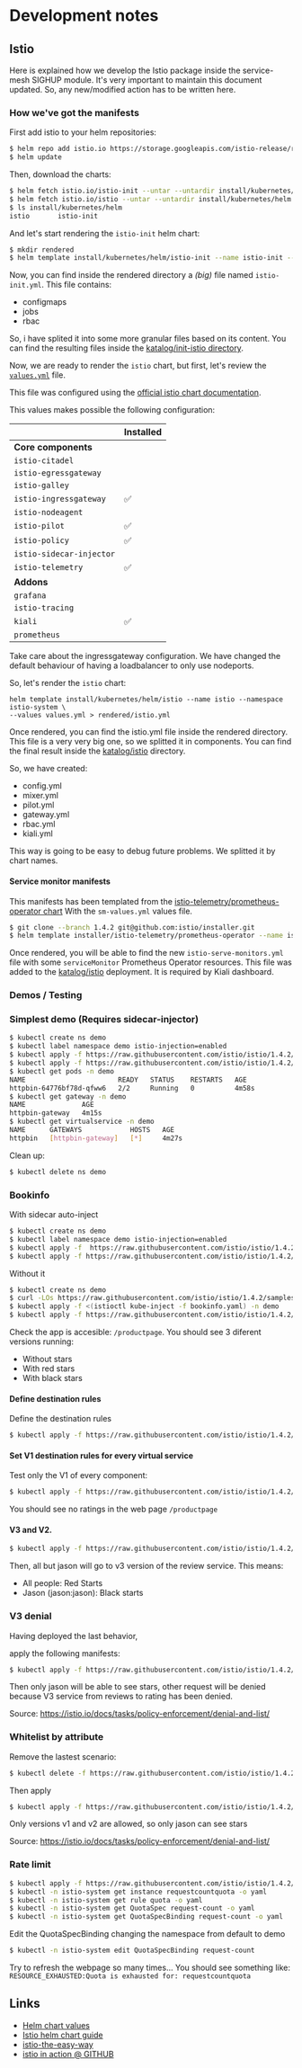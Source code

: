 # Development notes

## Istio

Here is explained how we develop the Istio package inside the service-mesh SIGHUP module. It's very important to
maintain this document updated. So, any new/modified action has to be written here.

### How we've got the manifests

First add istio to your helm repositories:

```bash
$ helm repo add istio.io https://storage.googleapis.com/istio-release/releases/1.4.2/charts/
$ helm update
```

Then, download the charts:

```bash
$ helm fetch istio.io/istio-init --untar --untardir install/kubernetes/helm
$ helm fetch istio.io/istio --untar --untardir install/kubernetes/helm
$ ls install/kubernetes/helm
istio		istio-init
```

And let's start rendering the `istio-init` helm chart:

```bash
$ mkdir rendered
$ helm template install/kubernetes/helm/istio-init --name istio-init --namespace istio-system > rendered/istio-init.yml
```

Now, you can find inside the rendered directory a *(big)* file named `istio-init.yml`. This file contains:

- configmaps
- jobs
- rbac

So, i have splited it into some more granular files based on its content. You can find the resulting files inside the
[katalog/init-istio directory](../katalog/istio/init).

Now, we are ready to render the `istio` chart, but first, let's review the [`values.yml`](values.yml) file.

This file was configured using the
[official istio chart documentation](https://istio.io/docs/reference/config/installation-options/).

This values makes possible the following configuration:

|                          | Installed          |
|--------------------------|--------------------|
| **Core components**      |                    |
| `istio-citadel`          |                    |
| `istio-egressgateway`    |                    |
| `istio-galley`           |                    |
| `istio-ingressgateway`   | :white_check_mark: |
| `istio-nodeagent`        |                    |
| `istio-pilot`            | :white_check_mark: |
| `istio-policy`           | :white_check_mark: |
| `istio-sidecar-injector` |                    |
| `istio-telemetry`        | :white_check_mark: |
| **Addons**               |                    |
| `grafana`                |                    |
| `istio-tracing`          |                    |
| `kiali`                  | :white_check_mark: |
| `prometheus`             |                    |

Take care about the ingressgateway configuration. We have changed the default behaviour of having a loadbalancer to only
use nodeports.

So, let's render the `istio` chart:

```
helm template install/kubernetes/helm/istio --name istio --namespace istio-system \
--values values.yml > rendered/istio.yml
```

Once rendered, you can find the istio.yml file inside the rendered directory. This file is a very very big one, so we
splitted it in components. You can find the final result inside the [katalog/istio](../katalog/istio) directory.

So, we have created:

- config.yml
- mixer.yml
- pilot.yml
- gateway.yml
- rbac.yml
- kiali.yml

This way is going to be easy to debug future problems. We splitted it by chart names.

#### Service monitor manifests

This manifests has been templated from the 
[istio-telemetry/prometheus-operator chart](https://github.com/istio/installer/tree/1.4.2/istio-telemetry/prometheus-operator)
With the `sm-values.yml` values file.

```bash
$ git clone --branch 1.4.2 git@github.com:istio/installer.git
$ helm template installer/istio-telemetry/prometheus-operator --name istio --namespace monitoring --values sm-values.yml > rendered/istio-service-monitors.yml
```

Once rendered, you will be able to find the new `istio-serve-monitors.yml` file with some `serviceMonitor` Prometheus Operator resources. This file was added to the [katalog/istio](../katalog/istio/service-monitor.yml) deployment.
It is required by Kiali dashboard.

### Demos / Testing

### Simplest demo (Requires sidecar-injector)

```bash
$ kubectl create ns demo
$ kubectl label namespace demo istio-injection=enabled
$ kubectl apply -f https://raw.githubusercontent.com/istio/istio/1.4.2/samples/httpbin/httpbin.yaml -n demo
$ kubectl apply -f https://raw.githubusercontent.com/istio/istio/1.4.2/samples/httpbin/httpbin-gateway.yaml -n demo
$ kubectl get pods -n demo
NAME                       READY   STATUS    RESTARTS   AGE
httpbin-64776bf78d-qfww6   2/2     Running   0          4m58s
$ kubectl get gateway -n demo
NAME              AGE
httpbin-gateway   4m15s
$ kubectl get virtualservice -n demo
NAME      GATEWAYS            HOSTS   AGE
httpbin   [httpbin-gateway]   [*]     4m27s
```

Clean up:

```bash
$ kubectl delete ns demo
```

### Bookinfo

With sidecar auto-inject

```bash
$ kubectl create ns demo
$ kubectl label namespace demo istio-injection=enabled
$ kubectl apply -f  https://raw.githubusercontent.com/istio/istio/1.4.2/samples/bookinfo/platform/kube/bookinfo.yaml -n demo
$ kubectl apply -f https://raw.githubusercontent.com/istio/istio/1.4.2/samples/bookinfo/networking/bookinfo-gateway.yaml -n demo
```


Without it

```bash
$ kubectl create ns demo
$ curl -LOs https://raw.githubusercontent.com/istio/istio/1.4.2/samples/bookinfo/platform/kube/bookinfo.yaml
$ kubectl apply -f <(istioctl kube-inject -f bookinfo.yaml) -n demo
$ kubectl apply -f https://raw.githubusercontent.com/istio/istio/1.4.2/samples/bookinfo/networking/bookinfo-gateway.yaml -n demo
```

Check the app is accesible: `/productpage`.
You should see 3 diferent versions running:

- Without stars
- With red stars
- With black stars

#### Define destination rules

Define the destination rules

```bash
$ kubectl apply -f https://raw.githubusercontent.com/istio/istio/1.4.2/samples/bookinfo/networking/destination-rule-all.yaml -n demo
```

#### Set V1 destination rules for every virtual service

Test only the V1 of every component:

```bash
$ kubectl apply -f https://raw.githubusercontent.com/istio/istio/1.4.2/samples/bookinfo/networking/virtual-service-all-v1.yaml -n demo
```

You should see no ratings in the web page `/productpage`

#### V3 and V2.

```bash
$ kubectl apply -f https://raw.githubusercontent.com/istio/istio/1.4.2/samples/bookinfo/networking/virtual-service-reviews-jason-v2-v3.yaml -n demo
```

Then, all but jason will go to v3 version of the review service. This means:

- All people: Red Starts
- Jason (jason:jason): Black starts

### V3 denial

Having deployed the last behavior,

apply the following manifests:

```bash
$ kubectl apply -f https://raw.githubusercontent.com/istio/istio/1.4.2/samples/bookinfo/policy/mixer-rule-deny-label.yaml -n demo
```

Then only jason will be able to see stars, other request will be denied because V3 service from reviews to rating has been denied.

Source: https://istio.io/docs/tasks/policy-enforcement/denial-and-list/


### Whitelist by attribute

Remove the lastest scenario:

```bash
$ kubectl delete -f https://raw.githubusercontent.com/istio/istio/1.4.2/samples/bookinfo/policy/mixer-rule-deny-label.yaml -n demo
```

Then apply

```bash
$ kubectl apply -f https://raw.githubusercontent.com/istio/istio/1.4.2/samples/bookinfo/policy/mixer-rule-deny-whitelist.yaml -n demo
```

Only versions v1 and v2 are allowed, so only jason can see stars

Source: https://istio.io/docs/tasks/policy-enforcement/denial-and-list/

### Rate limit

```bash
$ kubectl apply -f https://raw.githubusercontent.com/istio/istio/1.4.2/samples/bookinfo/policy/mixer-rule-productpage-ratelimit.yaml -n istio-system
$ kubectl -n istio-system get instance requestcountquota -o yaml
$ kubectl -n istio-system get rule quota -o yaml
$ kubectl -n istio-system get QuotaSpec request-count -o yaml
$ kubectl -n istio-system get QuotaSpecBinding request-count -o yaml
```

Edit the QuotaSpecBinding changing the namespace from default to demo

```bash
$ kubectl -n istio-system edit QuotaSpecBinding request-count
```

Try to refresh the webpage so many times... You should see something like: `RESOURCE_EXHAUSTED:Quota is exhausted for: requestcountquota`


## Links

- [Helm chart values](https://istio.io/docs/reference/config/installation-options/)
- [Istio helm chart guide](https://istio.io/docs/setup/install/helm/)
- [istio-the-easy-way](https://medium.com/solo-io/istio-the-easy-way-de66e6eba4a1)
- [istio in action @ GITHUB](https://github.com/istioinaction/book-source-code)